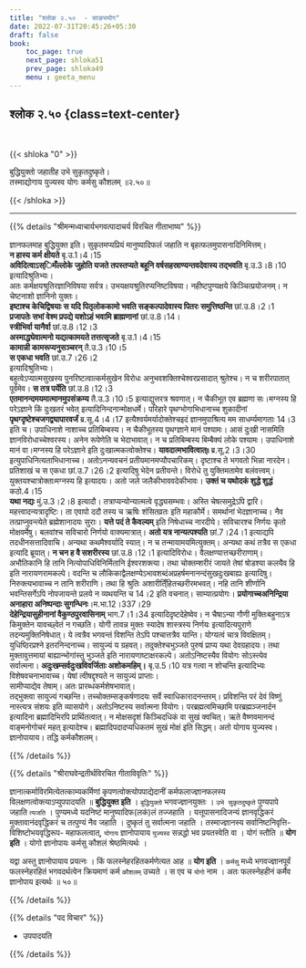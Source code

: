 ```yaml
---
title: "श्लोक २.५०  - साङ्ययोग"
date: 2022-07-31T20:45:26+05:30
draft: false
book:
    toc_page: true
    next_page: shloka51
    prev_page: shloka49
    menu : geeta_menu
---
```




## श्लोक २.५० {class=text-center}

<br/>

{{< shloka  "0"  >}}

बुद्धियुक्तो जहातीह उभे सुकृतदुष्कृते।    
तस्माद्योगाय युज्यस्व योगः कर्मसु कौशलम्  ॥२.५०॥

{{< /shloka >}}

---


{{% details "श्रीमन्मध्वाचार्यभगवत्पादाचर्य विरचित  गीताभाष्य" %}}

ज्ञानफलमाह बुद्धियुक्त इति। सुकृतमप्यप्रियं मानुष्यादिफलं जहाति
न बृहत्फलमुपासनादिनिमित्तम्।   
**न हास्य कर्म क्षीयते** बृ.उ.1।4।15  
**अविदित्वाऽस्िमँल्लोके जुहोति यजते तपस्तप्यते बहूनि वर्षसहस्राण्यन्तवदेवास्य तद्भवति** बृ.उ.3।8।10   
इत्यादिश्रुतिभ्यः।   
अतः कर्मक्षयश्रुतिरज्ञानिविषया सर्वत्र। उभयक्षयश्रुतिरप्यनिष्टविषया। नहीष्टपुण्यक्षये 
किञ्चित्प्रयोजनम्। न चेष्टनाशो ज्ञानिनो युक्तः।   
**इष्टाश्च केचिद्विषयाः स यदि पितृलोककामो भवति सङ्कल्पादेवास्य पितरः समुत्तिष्ठन्ति** छां.उ.8।2।1   
**प्रजापतेः सभां वेश्म प्रपद्ये यशोऽहं भवामि ब्राह्मणानां** छां.उ.8।14।  
**स्त्रीभिर्वा यानैर्वा** छां.उ.8।12।3  
**अस्माद्ध्येवात्मनो यद्यत्कामयते तत्तत्सृजते** बृ.उ.1।4।15  
**कामान्नी कामरूप्यनुसञ्चरन्** तै.उ.3।10।5   
**स एकधा भवति** छां.उ.7।26।2    
इत्यादिश्रुतिभ्यः।   
बहुत्वेऽप्यात्मसुखस्य पुनरिष्टत्वात्कर्मसुखेन विरोधः अनुभवशक्तिश्चेश्वरप्रसादात् 
श्रुतेश्च। न च शरीरपातात् पूर्वमेव। **स तत्र पर्येति** छां.उ.8।12।3  
**एतमानन्दमयमात्मानमुपसंक्रम्य** तै.उ.3।10।5 इत्याद्युत्तरत्र श्रवणात्। 
न चैकीभूत एव ब्रह्मणा सः।मग्नस्य हि परेऽज्ञाने किं दुःखतरं भवेत् 
इत्यादिनिन्दनान्मोक्षधर्मे। परिहारे पृथग्भोगाभिधानाच्च शुकादीनां 
**पृथग्दृष्टेश्चजगद्व्यापारवर्जं** ब्र.सू.4।4।17 इत्यैश्वर्यमर्यादोक्तेश्चइदं 
ज्ञानमुपाश्रित्य मम साधर्म्यमागताः 14।3 इति च। उपाधिनाशे नाशाच्च प्रतिबिम्बस्य।
न चैकीभूतस्य पृथग्ज्ञाने मानं पश्यामः। आसं दुःखी नासमिति ज्ञानविरोधाच्चेश्वरस्य। 
अनेन रूपेणेति च भेदाभावात्। न च प्रतिबिम्बस्य बिम्बैक्यं लोके पश्यामः। 
उपाधिनाशे मानं वा।मग्नस्य हि परेऽज्ञाने इति दुःखात्मकत्वोक्तेश्च।
**यावदात्मभावित्वात्৷৷** ब्र.सू.2।3।30 इत्युपाधिनित्यताभिधानाच्च। 
अतोऽनन्यवचनं प्रतीयमानमप्यौपचारिकम्।
दृष्टाश्च ते भगवतो भिन्ना नारदेन। 
प्रतिशाखं च स एकधा छां.उ.7।26।2 इत्यादिषु भेदेन प्रतीयन्ते।
विरोधे तु युक्तिमतामेव बलंवत्त्वम्। युक्तयश्चात्रोक्ताःमग्नस्य हि इत्यादयः। 
अतो जले जलैकीभाववदेकीभावः। 
**उक्तं च यथोदकं शुद्धे शुद्धं** कठो.4।15   
**यथा नद्यः** मुं.उ.3।2।8 इत्यादौ। 
तत्राप्यन्योन्यात्मत्वे वृद्ध्यसम्भवः। अस्ति चेषत्समुद्रेऽपि द्वारि। 
महत्त्वादन्यत्रादृष्टिः। ता एवापो ददौ तस्य च ऋषिः शंसितव्रतः इति महाकौर्मे। 
समर्थानां भेदज्ञानाच्च। नैव तत्प्राप्नुवन्त्येते ब्रह्मेशानादयः सुराः। 
**यत्ते पदं ते कैवल्यम्** इति निषेधाच्च नारदीये। 
सविचारश्च निर्णयः कृतो मोक्षवर्मेषु। बलवांश्च सविचारो निर्णयो वाक्यमात्रात्।
**अतो यत्र नान्यत्पश्यति** छां.7।24।1 इत्याद्यपि तदधीनसत्तादिवाचि। 
अन्यथा कथमैश्वर्यादि स्यात्। न च तन्मायामयमित्युक्तम्। 
अन्यथा कथं तत्रैव स एकधा इत्यादि ब्रूयात्। 
**न चन ह वै सशरीरस्य** छां.उ.8।12।1 इत्यादिविरोधः। 
वैलक्षण्यात्तच्छरीराणाम्। अभौतिकानि हि तानि नित्योपाधिविनिर्मितानि ईश्वरशक्त्या। 
तथा चोक्तम्शरीरं जायते तेषां षोडश्या कलयैव हि इति नारायणरामकल्पे।
वदन्ति च लौकिकाद्वैलक्षण्येऽभावशब्दंअप्रहर्षमनानन्दंसुखदुःखबाह्यः इत्यादिषु। 
निरुक्त्यभावाच्च न तानि शरीराणि। 
तथा हि श्रुतिः अशारीति्ँहितच्छरीरमभवत्। 
नहि तानि शीर्णानि भवन्तिसर्गेऽपि नोपजायन्ते प्रलये न व्यथयन्ति च 14।2 
इति वचनात्। साम्यात्प्रयोगः। 
**प्रयोगाच्चअनिन्द्रिया अनाहारा अनिष्पन्दाः सुगन्धिनः**।म.भा.12।337।29  
**देहेन्द्रियासुहीनानां वैकुण्ठपुरवासिनाम्** भाग.7।1।34 इत्यादिदृष्टदेहेष्वेव। 
न चैषाऽन्या गौणी मुक्तिःबहुनाऽत्र किमुक्तेन यावच्छ्वेतं न गच्छति। 
योगी तावन्न मुक्तः स्यादेष शास्त्रस्य निर्णयः इत्यादित्यपुराणे तदन्यमुक्तिनिषेधात्।
ये त्वत्रैव भगवन्तं विशन्ति तेऽपि पश्चात्तत्रैव यान्ति। 
योग्यत्वं चात्र विवक्षितम्। युधिष्ठिरप्रश्ने इतरनिन्दनाच्च। 
सायुज्यं य ग्रहवत्। तदुक्तेश्चभुञ्जते पुरुषं प्राप्य यथा देवग्रहादयः। 
तथा मुक्तावुत्तमायां बाह्यान्भोगांस्तु भुञ्जते इति नारायणाष्टाक्षरकल्पे। 
अतोऽनिष्टस्यैव वियोगः सोऽस्त्येव सर्वात्मना। 
**अदुःखम्सर्वदुःखविवर्जिताः अशोकमहिम्।** बृ.उ.5।10
यत्र गत्वा न शोचन्ति इत्यादिभ्यः विशेषवचनाभावाच्च।
येषां त्वीषद्दृश्यते न सायुज्यं प्राप्ताः।  
सामीप्याद्येव तेषाम्। अतः प्रारब्धकर्मशेषभावात्।  
तद्भुक्त्वा सायुज्यं गच्छन्ति। तच्चोक्तम्सङ्कर्षणादयः सर्वे स्वाधिकारादनन्तरम्। 
प्रविशन्ति परं देवं विष्णुं नास्त्यत्र संशयः इति व्यासयोगे। 
अतोऽनिष्टस्य सर्वात्मना वियोगः। 
परब्रह्मत्वमिच्छामि परब्रह्मञ्जनार्दन इत्यादिना ब्रह्मादिभिरपि प्रार्थितत्वात्।
न मोक्षसदृशं किञ्चिदधिकं वा सुखं क्वचित्। 
ऋते वैष्णवमानन्दं वाङ्मनोगोचरं महत् इत्यादेश्च।
ब्रह्मादिपदादप्यधिकतमं सुखं मोक्षं इति सिद्धम्। 
अतो योगाय युज्यस्व। ज्ञानोपायाय। तद्धि कर्मकौशलम्।

{{% /details %}}



{{% details "श्रीराघवेन्द्रतीर्थविरचित गीताविवृतिः" %}}

ज्ञानात्कर्माविरमित्येतत्काम्यकर्मिणां कृपणत्वोक्त्योपपाद्येदानीं
कर्मफलाज्ज्ञानफलस्य विलक्षणत्वोक्त्याऽप्युपपादयति ॥ **बुद्धियुक्त इति** ।
`बुद्धियुक्तो` भगवज्ज्ञानयुक्तः । `उभे सुकृतदुष्कृते` पुण्यपापे जहाति `त्यजति` ।
पुण्यमध्ये यदनिष्टं मानुष्यादिफ(लकं)लं तज्जहाति । यत्तूपासनादिजन्यं
ज्ञानवृद्धिकरं मुक्तावानंदवृद्धिकरं च तत्पुण्यं नैव जहाति । दुष्कृतं तु सर्वात्मना
जहाति । तस्माज्ज्ञानस्य सर्वानिष्टनिवृत्ति- विशिष्टोभयवृद्धिरूप- महाफलत्वात्‌,
`योगाय` ज्ञानोपायाय `युज्यस्व` सन्नद्धो भव प्रयतस्वेति वा । योगं स्तौति ॥
**योग इति** । योगो ज्ञानोपायः कर्मसु कौशलं श्रेष्ठमित्यर्थः ।   

यद्वा अस्तु ज्ञानोपायाय प्रयत्नः । किं फलस्नेहरहितकर्मणेत्यत आह ॥ **योग इति** ।
`कर्मसु` मध्ये भगवज्ज्ञानपूर्वं फलस्नेहरहितं भगवदर्थत्वेन क्रियमाणं कर्म
`कौशलम्` उच्यते । स एव च `योगो` नाम । अतः फलस्नेहहीनं कर्मैव ज्ञानोपाय
इत्यर्थः ॥ ५०॥


{{% /details %}}



{{% details "पद विचार" %}}

- उपपादयति

{{% /details %}}
